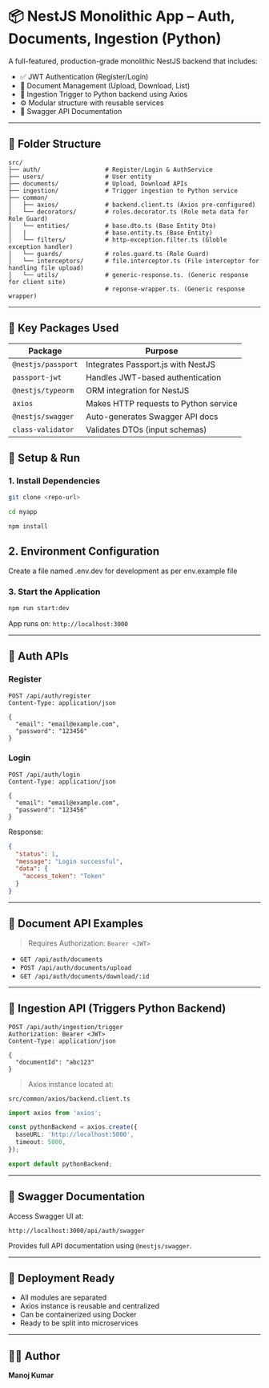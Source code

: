 # 📦 NestJS Monolithic App – Auth, Documents, Ingestion (Python)

A full-featured, production-grade monolithic NestJS backend that includes:

- ✅ JWT Authentication (Register/Login)
- 📄 Document Management (Upload, Download, List)
- 🔁 Ingestion Trigger to Python backend using Axios
- ⚙️ Modular structure with reusable services
- 📄 Swagger API Documentation

---

## 📁 Folder Structure

```
src/
├── auth/                  # Register/Login & AuthService
├── users/                 # User entity
├── documents/             # Upload, Download APIs
├── ingestion/             # Trigger ingestion to Python service
├── common/
│   ├── axios/             # backend.client.ts (Axios pre-configured)
│   └── decorators/        # roles.decorator.ts (Role meta data for Role Guard)
│   └── entities/          # base.dto.ts (Base Entity Dto)
│   |                      # base.entity.ts (Base Entity)
│   └── filters/           # http-exception.filter.ts (Globle exception handler)
│   └── guards/            # roles.guard.ts (Role Guard)
│   └── interceptors/      # file.interceptor.ts (File interceptor for handling file upload)
│   └── utils/             # generic-response.ts. (Generic response for client site)
                           # reponse-wrapper.ts. (Generic response wrapper)
```

---

## 🧩 Key Packages Used

| Package            | Purpose                               |
| ------------------ | ------------------------------------- |
| `@nestjs/passport` | Integrates Passport.js with NestJS    |
| `passport-jwt`     | Handles JWT-based authentication      |
| `@nestjs/typeorm`  | ORM integration for NestJS            |
| `axios`            | Makes HTTP requests to Python service |
| `@nestjs/swagger`  | Auto-generates Swagger API docs       |
| `class-validator`  | Validates DTOs (input schemas)        |

## 🚀 Setup & Run

### 1. Install Dependencies

```bash
git clone <repo-url>
```

```bash
cd myapp
```

```bash
npm install
```

## 2. Environment Configuration

Create a file named .env.dev for development as per env.example file

### 3. Start the Application

```bash
npm run start:dev
```

App runs on: `http://localhost:3000`

---

## 🔐 Auth APIs

### Register

```http
POST /api/auth/register
Content-Type: application/json

{
  "email": "email@example.com",
  "password": "123456"
}
```

### Login

```http
POST /api/auth/login
Content-Type: application/json

{
  "email": "email@example.com",
  "password": "123456"
}
```

Response:

```json
{
  "status": 1,
  "message": "Login successful",
  "data": {
    "access_token": "Token"
  }
}
```

---

## 📄 Document API Examples

> Requires Authorization: `Bearer <JWT>`

- `GET /api/auth/documents`
- `POST /api/auth/documents/upload`
- `GET /api/auth/documents/download/:id`

---

## 🔁 Ingestion API (Triggers Python Backend)

```http
POST /api/auth/ingestion/trigger
Authorization: Bearer <JWT>
Content-Type: application/json

{
  "documentId": "abc123"
}
```

> Axios instance located at:

```
src/common/axios/backend.client.ts
```

```ts
import axios from 'axios';

const pythonBackend = axios.create({
  baseURL: 'http://localhost:5000',
  timeout: 5000,
});

export default pythonBackend;
```

---

## 📄 Swagger Documentation

Access Swagger UI at:

```
http://localhost:3000/api/auth/swagger
```

Provides full API documentation using `@nestjs/swagger`.

---

## 🧱 Deployment Ready

- All modules are separated
- Axios instance is reusable and centralized
- Can be containerized using Docker
- Ready to be split into microservices

---

## 👨‍💻 Author

**Manoj Kumar**
